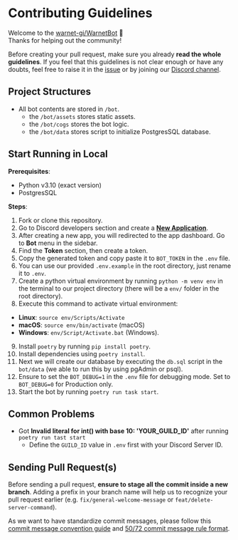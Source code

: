 # Contributing Guidelines

Welcome to the [warnet-gi/WarnetBot](https://github.com/warnet-gi/WarnetBot) 👋\
Thanks for helping out the community!

Before creating your pull request, make sure you already **read the whole guidelines**. If you feel that this guidelines is not clear enough or have any doubts, feel free to raise it in the [issue](https://github.com/warnet-gi/WarnetBot/issues/new) or by joining our [Discord channel](https://discord.gg/warnet-gi).

## Project Structures

- All bot contents are stored in `/bot`.
  - the `/bot/assets` stores static assets.
  - the `/bot/cogs` stores the bot logic.
  - the `/bot/data` stores script to initialize PostgresSQL database.

## Start Running in Local

**Prerequisites**:

- Python v3.10 (exact version)
- PostgresSQL

**Steps**:

1. Fork or clone this repository.
2. Go to Discord developers section and create a **[New Application](https://discord.com/developers/applications)**.
3. After creating a new app, you will redirected to the app dashboard. Go to **Bot** menu in the sidebar.
4. Find the **Token** section, then create a token.
5. Copy the generated token and copy paste it to `BOT_TOKEN` in the `.env` file.
6. You can use our provided `.env.example` in the root directory, just rename it to `.env`.
7. Create a python virtual environment by running `python -m venv env` in the terminal to our project directory (there will be a `env/` folder in the root directory).
8. Execute this command to activate virtual environment:

- **Linux**: `source env/Scripts/Activate`
- **macOS**: `source env/bin/activate` (macOS)
- **Windows**: `env/Script/Activate.bat` (Windows).

9. Install `poetry` by running `pip install poetry`.
10. Install dependencies using `poetry install`.
11. Next we will create our database by executing the `db.sql` script in the `bot/data` (we able to run this by using pgAdmin or psql).
12. Ensure to set the `BOT_DEBUG=1` in the `.env` file for debugging mode. Set to `BOT_DEBUG=0` for Production only.
13. Start the bot by running `poetry run task start`.

## Common Problems

- Got **Invalid literal for int() with base 10: 'YOUR_GUILD_ID'** after running `poetry run tast start`
  - Define the `GUILD_ID` value in `.env` first with your Discord Server ID.

## Sending Pull Request(s)

Before sending a pull request, **ensure to stage all the commit inside a new branch**. Adding a prefix in your branch name will help us to recognize your pull request earlier (e.g. `fix/general-welcome-message` or `feat/delete-server-command`).

As we want to have standardize commit messages, please follow this [commit message convention guide](https://www.conventionalcommits.org/en/v1.0.0/#summary) and [50/72 commit message rule format](https://initialcommit.com/blog/git-commit-messages-best-practices).
